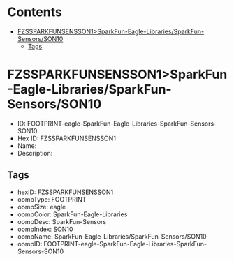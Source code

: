 



Contents
========

* [FZSSPARKFUNSENSSON1>SparkFun-Eagle-Libraries/SparkFun-Sensors/SON10](#fzssparkfunsensson1sparkfun-eagle-librariessparkfun-sensorsson10)
	* [Tags](#tags)

# FZSSPARKFUNSENSSON1>SparkFun-Eagle-Libraries/SparkFun-Sensors/SON10

- ID: FOOTPRINT-eagle-SparkFun-Eagle-Libraries-SparkFun-Sensors-SON10
- Hex ID: FZSSPARKFUNSENSSON1
- Name: 
- Description: 

## Tags

- hexID: FZSSPARKFUNSENSSON1
- oompType: FOOTPRINT
- oompSize: eagle
- oompColor: SparkFun-Eagle-Libraries
- oompDesc: SparkFun-Sensors
- oompIndex: SON10
- oompName: SparkFun-Eagle-Libraries/SparkFun-Sensors/SON10
- oompID: FOOTPRINT-eagle-SparkFun-Eagle-Libraries-SparkFun-Sensors-SON10
